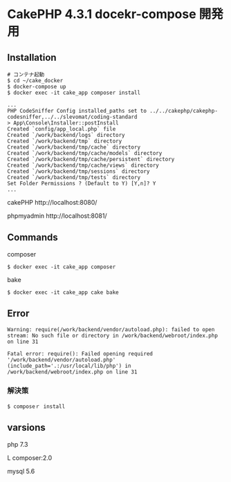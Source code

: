 # CakePHP 4.3.1 docekr-compose 開発用

## Installation

```
# コンテナ起動
$ cd ~/cake_docker
$ docker-compose up
$ docker exec -it cake_app composer install

...
PHP CodeSniffer Config installed_paths set to ../../cakephp/cakephp-codesniffer,../../slevomat/coding-standard
> App\Console\Installer::postInstall
Created `config/app_local.php` file
Created `/work/backend/logs` directory
Created `/work/backend/tmp` directory
Created `/work/backend/tmp/cache` directory
Created `/work/backend/tmp/cache/models` directory
Created `/work/backend/tmp/cache/persistent` directory
Created `/work/backend/tmp/cache/views` directory
Created `/work/backend/tmp/sessions` directory
Created `/work/backend/tmp/tests` directory
Set Folder Permissions ? (Default to Y) [Y,n]? Y
...

```

cakePHP
http://localhost:8080/

phpmyadmin
http://localhost:8081/

## Commands

composer
```
$ docker exec -it cake_app composer
```
bake
```
$ docker exec -it cake_app cake bake
```

## Error

```
Warning: require(/work/backend/vendor/autoload.php): failed to open stream: No such file or directory in /work/backend/webroot/index.php on line 31

Fatal error: require(): Failed opening required '/work/backend/vendor/autoload.php' (include_path='.:/usr/local/lib/php') in /work/backend/webroot/index.php on line 31
```
### 解決策
```
$ composeｒ install
```


## varsions
 php 7.3
 
  L composer:2.0
  
 mysql 5.6
